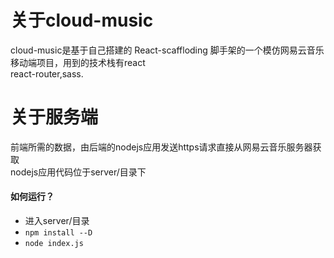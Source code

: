 # 关于cloud-music
cloud-music是基于自己搭建的 React-scaffloding 脚手架的一个模仿网易云音乐移动端项目，用到的技术栈有react  
react-router,sass.      
# 关于服务端
前端所需的数据，由后端的nodejs应用发送https请求直接从网易云音乐服务器获取  
nodejs应用代码位于server/目录下
#### 如何运行？
* 进入server/目录
* `npm install --D`
* `node index.js`

